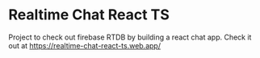 # Realtime Chat React TS

Project to check out firebase RTDB by building a react chat app.
Check it out at https://realtime-chat-react-ts.web.app/
